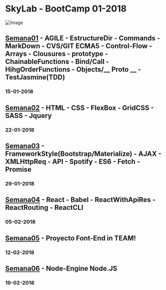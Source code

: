 # SkyLab - BootCamp 01-2018
![Image](https://camo.githubusercontent.com/7b3a7c3e9cdafad0258e05bbfd5b9d2ca38ba912/687474703a2f2f7777772e736b796c6162636f646572732e636f6d2f696d616765732f3430332f64656661756c742e706e67)
## [Semana01](https://github.com/VGamezz19/skylab-boot-notes/tree/master/semana01) - AGILE - EstructureDir - Commands - MarkDown - CVS/GIT ECMA5 - Control-Flow - Arrays - Clousures - prototype - ChainableFunctions - Bind/Call - HihgOrderFunctions - Objects/__ Proto __ - TestJasmine(TDD)

### 15-01-2018

## [Semana02](https://github.com/VGamezz19/skylab-boot-notes/tree/master/semana02) - HTML - CSS - FlexBox - GridCSS - SASS - Jquery

### 22-01-2018

## [Semana03](https://github.com/VGamezz19/skylab-boot-notes/tree/master/semana03) - FrameworkStyle(Bootstrap/Materialize) - AJAX - XMLHttpReq - API - Spotify - ES6 - Fetch - Promise 

### 29-01-2018

## [Semana04](https://github.com/VGamezz19/skylab-boot-notes/tree/master/semana04) - React - Babel - ReactWithApiRes - ReactRouting - ReactCLI

### 05-02-2018

## [Semana05](https://github.com/VGamezz19/skylab-boot-notes/tree/master/semana05) - Proyecto Font-End in TEAM!

### 12-02-2018

## [Semana06](https://github.com/VGamezz19/skylab-boot-notes/tree/master/semana06) - Node-Engine Node.JS

### 19-02-2018
